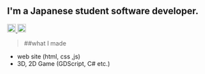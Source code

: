 ## I'm a Japanese student software developer.

<p align="left">
  <a href="https://github.com/gramme-linkcom">
    <img height="20" src="https://komarev.com/ghpvc/?username=gramme-linkcom" />
  </a>
  <a href="https://github.com/gramme-linkcom">
    <img height="20" src="https://img.shields.io/github/followers/gramme-linkcom?label=follow&logo=github&style=flat" />
  </a>
</p>

> ##what I made
- web site (html, css ,js)
- 3D, 2D Game (GDScript, C# etc.)

<!--
**gramme-linkcom/gramme-linkcom** is a ✨ _special_ ✨ repository because its `README.md` (this file) appears on your GitHub profile.

Here are some ideas to get you started:

- 🔭 I’m currently working on ...
- 🌱 I’m currently learning ...
- 👯 I’m looking to collaborate on ...
- 🤔 I’m looking for help with ...
- 💬 Ask me about ...
- 📫 How to reach me: ...
- 😄 Pronouns: ...
- ⚡ Fun fact: ...
-->

